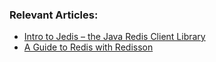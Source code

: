 ### Relevant Articles:
- [Intro to Jedis – the Java Redis Client Library](http://www.nklkarthi.com/jedis-java-redis-client-library)
- [A Guide to Redis with Redisson](http://www.nklkarthi.com/redis-redisson)
